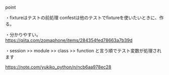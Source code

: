 point

・fixtureはテストの前処理
confestは他のテストでfixtureを使いたいときに、作る。

・分かりやすい。
https://qiita.com/zomaphone/items/284354fed78663a7b39d

・session >> module >> class >> function
と言う順でテスト変数が処理されます


https://note.com/yukiko_python/n/ncb6aa978ec28


